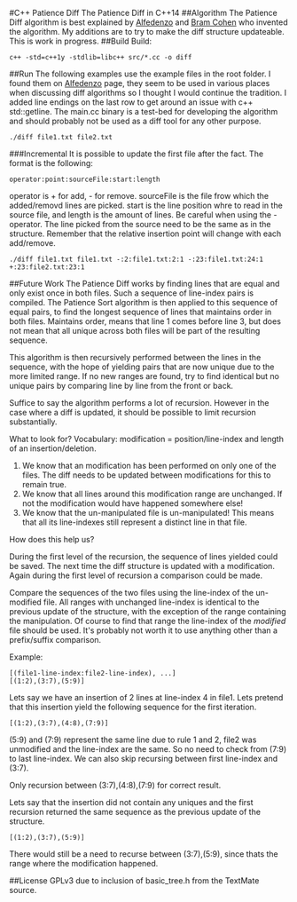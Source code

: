 #C++ Patience Diff
The Patience Diff in C++14
##Algorithm
The Patience Diff algorithm is best explained by [Alfedenzo][] and [Bram Cohen][] who invented the algorithm. My additions are to try to make the diff structure updateable. This is work in progress.
##Build
Build:

	c++ -std=c++1y -stdlib=libc++ src/*.cc -o diff
##Run
The following examples use the example files in the root folder. I found them on [Alfedenzo][] page, they seem to be used in various places when discussing diff algorithms so I thought I would continue the tradition. I added line endings on the last row to get around an issue with c++ std::getline. The main.cc binary is a test-bed for developing the algorithm and should probably not be used as a diff tool for any other purpose.

	./diff file1.txt file2.txt
###Incremental
It is possible to update the first file after the fact. The format is the following:

	operator:point:sourceFile:start:length

operator is + for add, - for remove. sourceFile is the file frow which the added/removd lines are picked. start is the line position whre to read in the source file, and length is the amount of lines.
Be careful when using the - operator. The line picked from the source need to be the same as in the structure. Remember that the relative insertion point will change with each add/remove.

	./diff file1.txt file1.txt -:2:file1.txt:2:1 -:23:file1.txt:24:1 +:23:file2.txt:23:1
	
##Future Work
The Patience Diff works by finding lines that are equal and only exist once in both files. Such a sequence of line-index pairs is compiled. The Patience Sort algorithm is then applied to this sequence of equal pairs, to find the longest sequence of lines that maintains order in both files. Maintains order, means that line 1 comes before line 3, but does not mean that all unique across both files will be part of the resulting sequence.

This algorithm is then recursively performed between the lines in the sequence, with the hope of yielding pairs that are now unique due to the more limited range. If no new ranges are found, try to find identical but no unique pairs by comparing line by line from the front or back.

Suffice to say the algorithm performs a lot of recursion. However in the case where a diff is updated, it should be possible to limit recursion substantially.

What to look for?
Vocabulary: modification = position/line-index and length of an insertion/deletion.

1. We know that an modification has been performed on only one of the files. The diff needs to be updated between modifications for this to remain true.
2. We know that all lines around this modification range are unchanged. If not the modification would have happened somewhere else!
3. We know that the un-manipulated file is un-manipulated! This means that all its line-indexes still represent a distinct line in that file.

How does this help us?

During the first level of the recursion, the sequence of lines yielded could be saved.
The next time the diff structure is updated with a modification. Again during the first level of recursion a comparison could be made.

Compare the sequences of the two files using the line-index of the un-modified file. All ranges with unchanged line-index is identical to the previous update of the structure, with the exception of the range containing the manipulation. Of course to find that range the line-index of the _modified_ file should be used. It's probably not worth it to use anything other than a prefix/suffix comparison.

Example:

	[(file1-line-index:file2-line-index), ...]
	[(1:2),(3:7),(5:9)]

Lets say we have an insertion of 2 lines at line-index 4 in file1. Lets pretend that this insertion yield the following sequence for the first iteration.

	[(1:2),(3:7),(4:8),(7:9)]

(5:9) and (7:9) represent the same line due to rule 1 and 2, file2 was unmodified and the line-index are the same. So no need to check from (7:9) to last line-index.
We can also skip recursing between first line-index and (3:7).

Only recursion between (3:7),(4:8),(7:9) for correct result.

Lets say that the insertion did not contain any uniques and the first recursion returned the same sequence as the previous update of the structure.

	[(1:2),(3:7),(5:9)]

There would still be a need to recurse between (3:7),(5:9), since thats the range where the modification happened.


##License
GPLv3 due to inclusion of basic_tree.h from the TextMate source.

[Alfedenzo]:	http://alfedenzo.livejournal.com/170301.html
[Bram Cohen]: http://bramcohen.livejournal.com/73318.html